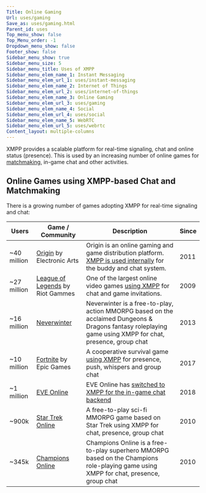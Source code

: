 ```yaml
---
Title: Online Gaming
Url: uses/gaming
Save_as: uses/gaming.html
Parent_id: uses
Top_menu_show: false
Top_Menu_order: -1
Dropdown_menu_show: false
Footer_show: false
Sidebar_menu_show: true
Sidebar_menu_size: 5
Sidebar_menu_title: Uses of XMPP
Sidebar_menu_elem_name_1: Instant Messaging
Sidebar_menu_elem_url_1: uses/instant-messaging
Sidebar_menu_elem_name_2: Internet of Things
Sidebar_menu_elem_url_2: uses/internet-of-things
Sidebar_menu_elem_name_3: Online Gaming
Sidebar_menu_elem_url_3: uses/gaming
Sidebar_menu_elem_name_4: Social
Sidebar_menu_elem_url_4: uses/social
Sidebar_menu_elem_name_5: WebRTC
Sidebar_menu_elem_url_5: uses/webrtc
Content_layout: multiple-columns
---
```


XMPP provides a scalable platform for real-time signaling, chat and online status (presence). This is used by an increasing number of online games for [matchmaking](https://en.wikipedia.org/wiki/Matchmaking_(video_games)), in-game chat and other activities.

## Online Games using XMPP-based Chat and Matchmaking

There is a growing number of games adopting XMPP for real-time signaling and chat:

| Users        | Game / Community                | Description                            | Since |
|--------------|---------------------------------|----------------------------------------|-------|
|  ~40 million | [Origin](https://www.origin.com/) by Electronic Arts | Origin is an online gaming and game distribution platform. [XMPP is used internally](https://blog.joelj.org/connect-to-ea-origin-chat-using-xmpp-jabber-and-pidgin/) for the buddy and chat system. | 2011 |
|  ~27 million | [League of Legends](https://leagueoflegends.com) by Riot Gammes | One of the largest online video games [using XMPP](http://highscalability.com/blog/2014/10/13/how-league-of-legends-scaled-chat-to-70-million-players-it-t.html) for chat and game invitations. | 2009 |
|  ~16 million | [Neverwinter](http://crypticstudios.com/neverwinter) | Neverwinter is a free-to-play, action MMORPG based on the acclaimed Dungeons & Dragons fantasy roleplaying game using XMPP for chat, presence, group chat | 2013 |
|  ~10 million | [Fortnite](https://www.epicgames.com/fortnite/) by Epic Games | A cooperative survival game [using XMPP](https://www.epicgames.com/fortnite/en-US/news/postmortem-of-service-outage-at-3-4m-ccu) for presence, push, whispers and group chat | 2017 |
|  ~1 million  | [EVE Online](https://www.eveonline.com/) | EVE Online has [switched to XMPP for the in-game chat backend](https://www.eveonline.com/article/p4i0qx/new-chat-backend-coming-with-the-march-release) | 2018 |
|  ~900k       | [Star Trek Online](http://crypticstudios.com/startrek) | A free-to-play sci-fi MMORPG game based on Star Trek using XMPP for chat, presence, group chat | 2010 |
|  ~345k       | [Champions Online](http://crypticstudios.com/champions) | Champions Online is a free-to-play superhero MMORPG based on the Champions role-playing game using XMPP for chat, presence, group chat | 2010 |
